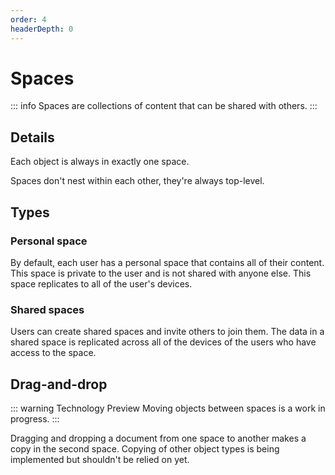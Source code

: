 ```yaml
---
order: 4
headerDepth: 0
---
```


# Spaces

::: info Spaces are collections of content that can be shared with others.
:::

## Details

Each object is always in exactly one space.

Spaces don't nest within each other, they're always top-level.

## Types

### Personal space

By default, each user has a personal space that contains all of their content. This space is private to the user and is not shared with anyone else. This space replicates to all of the user's devices.

### Shared spaces

Users can create shared spaces and invite others to join them. The data in a shared space is replicated across all of the devices of the users who have access to the space.

## Drag-and-drop

::: warning Technology Preview
Moving objects between spaces is a work in progress.
:::

Dragging and dropping a document from one space to another makes a copy in the second space. Copying of other object types is being implemented but shouldn't be relied on yet.
